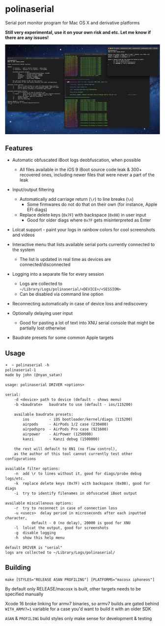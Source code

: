 # polinaserial

Serial port monitor program for Mac OS X and derivative platforms

**Still very experimental, use it on your own risk and etc. Let me know if there are any issues!**

![](repo/demo.jpg)

## Features

* Automatic obfuscated iBoot logs deobfuscation, when possible
    * All files available in the iOS 9 iBoot source code leak & 300+ recovered ones, including newer files that were never a part of the leak

* Input/output filtering
    * Automatically add carriage return (`\r`) to line breaks (`\n`)
        * Some firmwares do not do that on their own (for instance, Apple EFI diags)
    * Replace delete keys (`0x7F`) with backspace (`0x08`) in user input
        * Good for older diags where `0x7F` gets misinterpreted as Enter

* Lolcat support - paint your logs in rainbow colors for cool screenshots and videos

* Interactive menu that lists available serial ports currently connected to the system
    * The list is updated in real time as devices are connected/disconnected

* Logging into a separate file for every session
    * Logs are collected to `~/Library/Logs/polinaserial/<DEVICE>/<SESSION>`
    * Can be disabled via command line option

* Reconnecting automatically in case of device loss and rediscovery

* Optionally delaying user input
    * Good for pasting a lot of text into XNU serial console that might be partially lost otherwise

* Baudrate presets for some common Apple targets

## Usage

```
➜  ~ polinaserial -h
polinaserial-1
made by john (@nyan_satan)

usage: polinaserial DRIVER <options>

serial:
	-d <device>	path to device (default - shows menu)
	-b <baudrate>	baudrate to use (default - ios/115200)

	available baudrate presets:
		ios         - iOS bootloader/kernel/diags (115200)
		airpods     - AirPods 1/2 case (230400)
		airpodspro  - AirPods Pro case (921600)
		airpower    - AirPower (1250000)
		kanzi       - Kanzi debug (1500000)

	the rest will default to 8N1 (no flow control),
	as the author of this tool cannot currently test other configurations

available filter options:
	-n	add \r to lines without it, good for diags/probe debug logs/etc.
	-k	replace delete keys (0x7F) with backspace (0x08), good for diags
	-i	try to identify filenames in obfuscated iBoot output

available miscallenous options:
	-r	try to reconnect in case of connection loss
	-u <usecs>	delay period in microseconds after each inputted character,
			default - 0 (no delay), 20000 is good for XNU
	-l	lolcat the output, good for screenshots
	-g	disable logging
	-h	show this help menu

default DRIVER is "serial"
logs are collected to ~/Library/Logs/polinaserial/
```

## Building

```
make [STYLES="RELEASE ASAN PROFILING"] [PLATFORMS="macosx iphoneos"]
```

By default only RELEASE/macosx is built, other targets needs to be specified manually

Xcode 16 broke linking for armv7 binaries, so armv7 builds are gated behind `WITH_ARMV7=1` variable for a case you'd want to build it with an older SDK

`ASAN` & `PROFILING` build styles only make sense for development & testing
